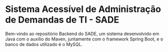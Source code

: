 # Sistema Acessível de Administração de Demandas de TI - SADE
Bem-vindo ao repositório Backend do SADE, um sistema desenvolvido em Java com o auxílio do Maven, juntamente com o framework Spring Boot, e o banco de dados utilizado é o MySQL.
